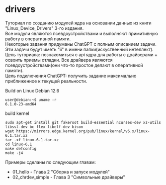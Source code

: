 # drivers
Туториал по созданию модулей ядра на основании данных из книги "Linux_Device_Drivers" 3-го издания.  
Все модули являются псевдоустройствами и выполняют примитивную работу в оперативной памяти.  
Некоторые задания придуманы ChatGPT с полным описанием задачи. Эти задачи будут иметь "ii" в имени папки(искуственный интеллект).  
Цель туториала: познакомиться с api ядра для работы с драйверами + освоить приемы отладки. Все драйвера являются псевдоустройствами(они что-то простое делают в оперативной памяти).  
Цель подключения ChatGPT: получить задание максимально приближенное к текущей реальности.  

Build on Linux Debian 12.6
```
user@debian:~$ uname -r
6.1.0-23-amd64
```

build kernel
```
sudo apt-get install git fakeroot build-essential ncurses-dev xz-utils libssl-dev bc flex libelf-dev bison
wget https://mirrors.edge.kernel.org/pub/linux/kernel/v6.x/linux-6.1.tar.xz
tar -xf linux-6.1.tar.xz
cd linux-6.1
make defconfig
make -j4
```

Примеры сделаны по следующим главам:
* 01_hello - Глава 2 "Сборка и запуск модулей"
* 02_chrdev_simple - Глава 3 "Символьные драйверы"
